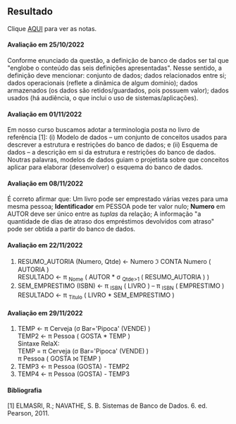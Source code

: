 ## Resultado

Clique [AQUI](../media/bd-2022-2-bec-resumo.pdf) para ver as notas.

#### Avaliação em 25/10/2022
Conforme enunciado da questão, a definição de banco de dados ser tal que "englobe o conteúdo das seis definições apresentadas". Nesse sentido, a definição deve mencionar: conjunto de dados; dados relacionados entre si; dados operacionais (reflete a dinâmica de algum domínio); dados armazenados (os dados são retidos/guardados, pois possuem valor); dados usados (há audiência, o que inclui o uso de sistemas/aplicações).

#### Avaliação em 01/11/2022
Em nosso curso buscamos adotar a terminologia posta no livro de referência [1]: (i) Modelo de dados – um conjunto de conceitos usados para descrever a estrutura e restrições do banco de dados; e (ii) Esquema de dados – a descrição em si da estrutura e restrições do banco de dados. Noutras palavras, modelos de dados guiam o projetista sobre que conceitos aplicar para elaborar (desenvolver) o esquema do banco de dados. 

#### Avaliação em 08/11/2022
É correto afirmar que: Um livro pode ser emprestado várias vezes para uma mesma pessoa; **Identificador** em PESSOA pode ter valor nulo; **Numero** em AUTOR deve ser único entre as _tuplas_ da relação; A informação "a quantidade de dias de atraso dos empréstimos devolvidos com atraso" pode ser obtida a partir do banco de dados.

#### Avaliação em 22/11/2022
1. RESUMO_AUTORIA (Numero, Qtde) ← Numero ℑ CONTA Numero ( AUTORIA )<br>RESULTADO ← π <sub>Nome</sub> ( AUTOR * σ <sub>Qtde>1</sub> ( RESUMO_AUTORIA ) )
1. SEM_EMPRESTIMO (ISBN) ← π <sub>ISBN</sub> ( LIVRO ) – π <sub>ISBN</sub> ( EMPRESTIMO )<br>RESULTADO ← π <sub>Titulo</sub> ( LIVRO * SEM_EMPRESTIMO )

#### Avaliação em 29/11/2022
1. TEMP ← π Cerveja (σ Bar='Pipoca' (VENDE) )<br>TEMP2 ← π Pessoa ( GOSTA * TEMP )<br>Sintaxe RelaX:<br>TEMP = π Cerveja (σ Bar='Pipoca' (VENDE) )<br>π Pessoa ( GOSTA ⨝ TEMP )
1. TEMP3 ← π Pessoa (GOSTA) - TEMP2
1. TEMP4 ← π Pessoa (GOSTA) - TEMP3


#### Bibliografia
[1] ELMASRI, R.; NAVATHE, S. B. Sistemas de Banco de Dados. 6. ed. Pearson, 2011.
